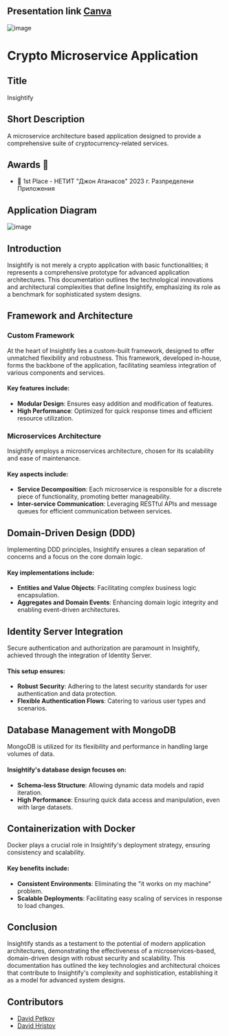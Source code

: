 
## Presentation link [Canva](https://www.canva.com/design/DAF1w3Tk-5E/XLHH4a8usN1CZHlWDAcWFQ/edit?utm_content=DAF1w3Tk-5E&utm_campaign=designshare&utm_medium=link2&utm_source=sharebutton)



![image](https://github.com/DEVids-VT/Insightify/assets/68961310/309d29ff-fc81-4f08-9233-49d7f22bf271)
# Crypto Microservice Application

## Title

Insightify

## Short Description

A microservice architecture based application designed to provide a comprehensive suite of cryptocurrency-related services.

## Awards 🏅

 - 🥇 1st Place - НЕТИТ "Джон Атанасов" 2023 г. Разпределени Приложения 

## Application Diagram

![image](https://cdn.discordapp.com/attachments/916963422707527700/1177967457990885446/Screenshot_2023-11-25_at_15.42.02.png?ex=65746eaf&is=6561f9af&hm=60218e6df2d93ac0989992e14caca47a0ac21822daef5a5b70b2cb8e83dc0bcd&)

## Introduction

Insightify is not merely a crypto application with basic functionalities; it represents a comprehensive prototype for advanced application architectures. This documentation outlines the technological innovations and architectural complexities that define Insightify, emphasizing its role as a benchmark for sophisticated system designs.

## Framework and Architecture

### Custom Framework

At the heart of Insightify lies a custom-built framework, designed to offer unmatched flexibility and robustness. This framework, developed in-house, forms the backbone of the application, facilitating seamless integration of various components and services.

#### Key features include:

- **Modular Design**: Ensures easy addition and modification of features.
- **High Performance**: Optimized for quick response times and efficient resource utilization.

### Microservices Architecture

Insightify employs a microservices architecture, chosen for its scalability and ease of maintenance.

#### Key aspects include:

- **Service Decomposition**: Each microservice is responsible for a discrete piece of functionality, promoting better manageability.
- **Inter-service Communication**: Leveraging RESTful APIs and message queues for efficient communication between services.

## Domain-Driven Design (DDD)

Implementing DDD principles, Insightify ensures a clean separation of concerns and a focus on the core domain logic.

#### Key implementations include:

- **Entities and Value Objects**: Facilitating complex business logic encapsulation.
- **Aggregates and Domain Events**: Enhancing domain logic integrity and enabling event-driven architectures.

## Identity Server Integration

Secure authentication and authorization are paramount in Insightify, achieved through the integration of Identity Server.

#### This setup ensures:

- **Robust Security**: Adhering to the latest security standards for user authentication and data protection.
- **Flexible Authentication Flows**: Catering to various user types and scenarios.

## Database Management with MongoDB

MongoDB is utilized for its flexibility and performance in handling large volumes of data.

#### Insightify's database design focuses on:

- **Schema-less Structure**: Allowing dynamic data models and rapid iteration.
- **High Performance**: Ensuring quick data access and manipulation, even with large datasets.

## Containerization with Docker

Docker plays a crucial role in Insightify's deployment strategy, ensuring consistency and scalability.

#### Key benefits include:

- **Consistent Environments**: Eliminating the "it works on my machine" problem.
- **Scalable Deployments**: Facilitating easy scaling of services in response to load changes.

## Conclusion

Insightify stands as a testament to the potential of modern application architectures, demonstrating the effectiveness of a microservices-based, domain-driven design with robust security and scalability. This documentation has outlined the key technologies and architectural choices that contribute to Insightify's complexity and sophistication, establishing it as a model for advanced system designs.

## Contributors

* [David Petkov](https://github.com/dpS1lence)
* [David Hristov](https://github.com/ImSk1)
